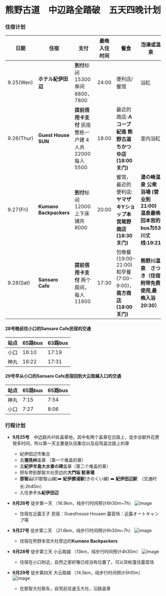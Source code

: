 # 熊野古道　中辺路全踏破　五天四晚计划

### 住宿计划
| 日期 | 住宿 | 支付 | 最晚入住时间 | 餐食 | 泡澡或温泉 |
| --- | --- | --- | --- | --- | --- |
| 9.25(Wen) | **ホテル紀伊田辺** | **到付**标间15300 单间8800，7800 | 24:00 | 便利店/餐馆 | 浴缸 |
| 9.26(Thur) | **Guest House SUN** | **提前信用卡支付** 民宿整栋一户建 4人共22000 每人5500 | 18:00 | 最近的商店:**Ａコープ紀南 熊野古道ちかつゆ店(18:00关门)** | 室内浴缸 |
| 9.27(Fri) | **Kumano Backpackers** | **到付**标间12000 上下床铺共8000 | 20:00 | 餐馆，最近的便利店:**ヤマザキYショップ本宮尾野商店(18:30关门)** | **湯の峰温泉 公衆浴場 (营业到21:00)  温泉最晚回本宫的bus为53川丈线:19:21** |
| 9.28(Sat) | **Sansaro Cafe** | **提前信用卡支付** 两个房间，每人11600 | 17:30 | 包晚餐(19:00-21:00)和早餐(7:00-9:00)，**南方商店(18:00关门)** | **熊野川温泉　さつき（住宿附带免费使用,最晚入浴20:30）** |

#### 28号晚前往小口的Sansaro Cafe民宿的交通
| 站点 | 65路bus | 63路bus |
| --- | --- | --- |
| 小口 | 16:10 | 17:19 |
| 神丸 | 16:22 | 17:31 |

#### 29号早从小口的Sansaro Cafe民宿回到大云取越入口的交通
| 站点 | 65路bus | 65路bus |
| --- | --- | --- |
| 神丸 | 7:15 | 7:54 |
| 小口 | 7:27 | 8:06 |

### 行程计划
- **9月25号**　中边路共41处盖章地，其中有两个盖章在岔路上，徒步会额外花费很多时间，所以第一天主要是队伍集合以及自驾盖岔路上的章
    - 紀伊田辺市集合
    - 去**潮見峠**盖章 （第一个难盖的章）
    - 去**紀伊半島大水害の碑**盖章（第二个难盖的章）
    - 把车停到那智大社旁边的**大門坂 駐車場**
    - **那智山**(31那智山線)➡️ **紀伊勝浦駅**(きのくい線) ➡️ **紀伊田辺駅**　（交通时长:2h45m）
    - 入住**ホテル紀伊田辺**

- **9月26号**  徒步第一天 （16.9km，纯步行时间预计6h30m~7h）
![image](https://github.com/user-attachments/assets/d482f314-a6bc-45af-8e7d-77d441dba022)
    - 住宿在近露王子 民宿：Guesthouse Housen 露营场：近露オートキャンプ場

- **9月27号**  徒步第二天 （21.6km，纯步行时间预计6h30m~7h）
![image](https://github.com/user-attachments/assets/6b9efa26-46da-4751-9239-d3b7bfd66758)
    - 住宿在熊野本宫大社旁边的**Kumano Backpackers**

- **9月28号**  徒步第三天 小云取越 （13km，纯步行时间预计4h30m）
![image](https://github.com/user-attachments/assets/8e2d9198-8835-4cb0-9822-f64792c2d843)
    - 住宿在小口附近，自然之家好像已经没有位置了，可以背帐篷住露营场

- **9月29号**  徒步第四天 大云取越 （14.5km，纯步行时间预计5h10m）
![image](https://github.com/user-attachments/assets/06b7f920-ec63-4e6c-8392-8bd95ed2ef96)
    - 在那智大社取车，自驾前往速玉大社，沿路盖章
